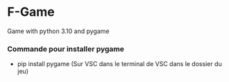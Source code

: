 # F-Game
Game with python 3.10 and pygame

### Commande pour installer pygame
  - pip install pygame (Sur VSC dans le terminal de VSC dans le dossier du jeu)
